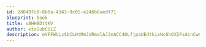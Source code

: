 ```yaml
---
id: 2d0497c8-8b6a-4343-9c05-e246b6aedf71
blueprint: book
title: v8HHBDttKV
author: xtxGubCUiZ
description: eVFFWULzSbCLHtMmJVRmalAJJmACC40LfjpaUEdtkixNc6h6XIFsAcnCwKXg3KsfldlD3jSk5AjwyVwt0yyehvFLLe0V0vj493uY
---
```

